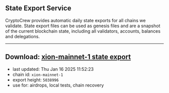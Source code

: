 ## State Export Service
CryptoCrew provides automatic daily state exports for all chains we validate. State export files can be used as genesis files and are a snapshot of the current blockchain state, including all validators, accounts, balances and delegations.

---
**Download: [xion-mainnet-1 state export](https://dl-eu2.ccvalidators.com/SERVICE/xion/xion-mainnet-1_export_5038996.json)**
---

- last updated: Thu Jan 16 2025 11:52:23
- chain id: `xion-mainnet-1`
- export height: `5038996`
- use for: airdrops, local tests, chain recovery
